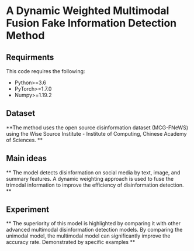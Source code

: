 # A Dynamic Weighted Multimodal Fusion Fake Information Detection Method

## Requirments
This code requires the following:
* Python>=3.6
* PyTorch>=1.7.0
* Numpy>=1.19.2

## Dataset
 **The method uses the open source disinformation dataset (MCG-FNeWS) using the Wise Source Institute - Institute of Computing, Chinese Academy of Sciences. **
 
 ## Main ideas
** The model detects disinformation on social media by text, image, and summary features. A dynamic weighting approach is used to fuse the trimodal information to improve the efficiency of disinformation detection. **

## Experiment
** The superiority of this model is highlighted by comparing it with other advanced multimodal disinformation detection models. By comparing the unimodal model, the multimodal model can significantly improve the accuracy rate. Demonstrated by specific examples **

